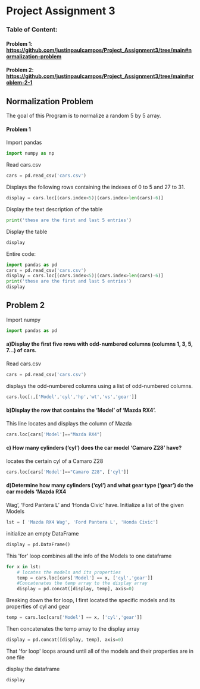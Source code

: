 # Project Assignment 3

### Table of Content:
#### Problem 1: https://github.com/justinpaulcampos/Project_Assignment3/tree/main#normalization-problem
#### Problem 2: https://github.com/justinpaulcampos/Project_Assignment3/tree/main#problem-2-1
## Normalization Problem
The goal of this Program is to normalize a random 5 by 5 array.
#### Problem 1
Import pandas
``` python
import numpy as np
```
Read cars.csv
``` python
cars = pd.read_csv('cars.csv')
```
Displays the following rows containing the indexes of 0 to 5 and 27 to 31.
``` python
display = cars.loc[(cars.index<5)|(cars.index>len(cars)-6)]
```
Display the text description of the table
``` python
print('these are the first and last 5 entries')
```
Display the table
``` python
display
```
Entire code:
``` python
import pandas as pd
cars = pd.read_csv('cars.csv')
display = cars.loc[(cars.index<5)|(cars.index>len(cars)-6)]
print('these are the first and last 5 entries')
display
```
## Problem 2
Import numpy
``` python
import pandas as pd
```
#### a)Display the first five rows with odd-numbered columns (columns 1, 3, 5, 7...) of cars.
Read cars.csv
``` python
cars = pd.read_csv('cars.csv')
```
displays the odd-numbered columns using a list of odd-numbered columns.
``` python
cars.loc[:,['Model','cyl','hp','wt','vs','gear']]
```
#### b)Display the row that contains the ‘Model’ of ‘Mazda RX4’.
This line locates and displays the column of Mazda
``` python
cars.loc[cars['Model']=="Mazda RX4"]
```
#### c) How many cylinders (‘cyl’) does the car model ‘Camaro Z28’ have?
locates the certain cyl of a Camaro Z28
``` python
cars.loc[cars['Model']=="Camaro Z28", ['cyl']]
```
#### d)Determine how many cylinders (‘cyl’) and what gear type (‘gear’) do the car models ‘Mazda RX4
Wag’, ‘Ford Pantera L’ and ‘Honda Civic’ have.
Initialize a list of the given Models
``` python
lst = [ 'Mazda RX4 Wag', 'Ford Pantera L', 'Honda Civic']
```
initialize an empty DataFrame
``` python
display = pd.DataFrame()
```
This 'for' loop combines all the info of the Models to one dataframe
``` python
for x in lst:
    # locates the models and its properties
    temp = cars.loc[cars['Model'] == x, ['cyl','gear']]
    #Concatenates the temp array to the display array
    display = pd.concat([display, temp], axis=0)
```
Breaking down the for loop, I first located the specific models and its properties of cyl and gear
``` python
temp = cars.loc[cars['Model'] == x, ['cyl','gear']]
```
Then concatenates the temp array to the display array
``` python
display = pd.concat([display, temp], axis=0)
```
That 'for loop' loops around until all of the models and their properties are in one file

display the dataframe
``` python
display
```
